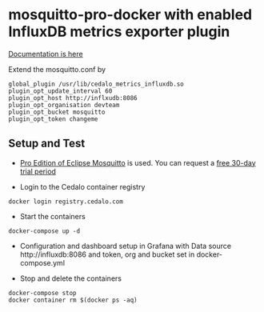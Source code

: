 # mosquitto-pro-docker with enabled InfluxDB metrics exporter plugin
[Documentation is here](https://docs.cedalo.com/mosquitto/broker/Mosquitto%20Manual/mosquitto-metrics-exporter/#influxdb-metrics-exporter)

Extend the mosquitto.conf by

```
global_plugin /usr/lib/cedalo_metrics_influxdb.so
plugin_opt_update_interval 60
plugin_opt_host http://inflxudb:8086
plugin_opt_organisation devteam
plugin_opt_bucket mosquitto
plugin_opt_token changeme
```

## Setup and Test

+ [Pro Edition of Eclipse Mosquitto](https://cedalo.com/mqtt-broker-pro-mosquitto/) is used. You can request a [free 30-day trial period](https://cedalo.com/mqtt-broker-pro-mosquitto/trial-signup/)

+ Login to the Cedalo container registry

```
docker login registry.cedalo.com
```

+ Start the containers 
```
docker-compose up -d
```

+ Configuration and dashboard setup in Grafana with Data source http://influxdb:8086 and token, org and bucket set in docker-compose.yml

+ Stop and delete the containers
```
docker-compose stop
docker container rm $(docker ps -aq)
```



